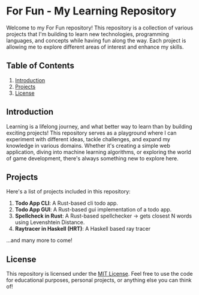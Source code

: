 # For Fun - My Learning Repository

Welcome to my For Fun repository! This repository is a collection of various projects that I'm building to learn new technologies, programming languages, and concepts while having fun along the way. Each project is allowing me to explore different areas of interest and enhance my skills.

## Table of Contents

1. [Introduction](#introduction)
2. [Projects](#projects)
5. [License](#license)

## Introduction

Learning is a lifelong journey, and what better way to learn than by building exciting projects! This repository serves as a playground where I can experiment with different ideas, tackle challenges, and expand my knowledge in various domains. Whether it's creating a simple web application, diving into machine learning algorithms, or exploring the world of game development, there's always something new to explore here.

## Projects

Here's a list of projects included in this repository:

1. **Todo App CLI**: A Rust-based cli todo app.
2. **Todo App GUI**: A Rust-based gui implementation of a todo app.
3. **Spellcheck in Rust**: A Rust-based spellchecker -> gets closest N words using Levenshtein Distance.
4. **Raytracer in Haskell (HRT)**: A Haskell based ray tracer

...and many more to come!

## License

This repository is licensed under the [MIT License](LICENSE). Feel free to use the code for educational purposes, personal projects, or anything else you can think of!
